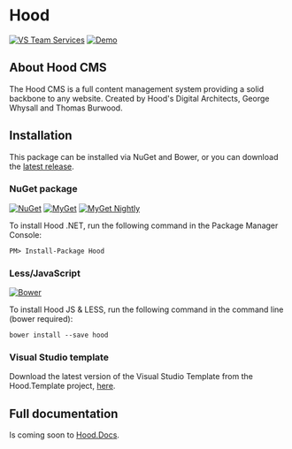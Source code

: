 # Hood

[![VS Team Services](https://hooddigital.visualstudio.com/_apis/public/build/definitions/107a1b8d-bbc9-4a7e-876e-de17e71393a0/1/badge)](http://cms.hooddigital.com/)
[![Demo](https://img.shields.io/nuget/v/Hood.svg?style=flat-square&label=Demo&colorB=eab92d)](http://cms.hooddigital.com/)

## About Hood CMS
The Hood CMS is a full content management system providing a solid backbone to any website. Created by Hood's Digital Architects, George Whysall and Thomas Burwood.

## Installation

This package can be installed via NuGet and Bower, or you can download the [latest release](https://github.com/HoodDigital/Hood/releases).

### NuGet package
[![NuGet](https://img.shields.io/nuget/v/Hood.svg?style=flat-square&label=NuGet)](https://www.nuget.org/packages/Hood/)
[![MyGet](https://img.shields.io/myget/hood/v/hood.svg?style=flat-square&label=MyGet&colorB=008000)](https://www.myget.org/feed/hood/package/nuget/Hood)
[![MyGet Nightly](https://img.shields.io/myget/hood/vpre/hood.svg?style=flat-square&label=MyGet%20Nightly&colorB=97ca00)](https://www.myget.org/feed/hood/package/nuget/Hood)

To install Hood .NET, run the following command in the Package Manager Console:
```
PM> Install-Package Hood
```
### Less/JavaScript

[![Bower](https://img.shields.io/bower/v/hood.svg?style=flat-square&label=Bower&colorB=f07c3d)](https://github.com/HoodDigital/Hood/)

To install Hood JS & LESS, run the following command in the command line (bower required):
```
bower install --save hood
```
### Visual Studio template
Download the latest version of the Visual Studio Template from the Hood.Template project, [here](https://github.com/HoodDigital/Hood.Demo).

## Full documentation
Is coming soon to [Hood.Docs](https://github.com/HoodDigital/Hood.Docs).
